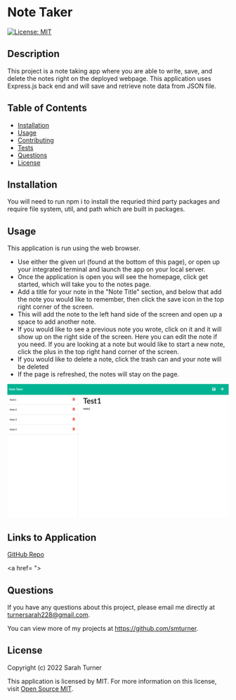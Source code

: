  # Note Taker  
[![License: MIT](https://img.shields.io/badge/License-MIT-yellow.svg)](https://opensource.org/licenses/MIT)  

## Description
This project is a note taking app where you are able to write, save, and delete the notes right on the deployed webpage. This application uses Express.js back end and will save and retrieve note data from JSON file.

## Table of Contents
- [Installation](#installation)
- [Usage](#usage)
- [Contributing](#contributing)
- [Tests](#tests)
- [Questions](#questions)
- [License](#license)  

## Installation
You will need to run npm i to install the requried third party packages and require file system, util, and path which are built in packages.

## Usage
This application is run using the web browser.
<ul>
<li> Use either the given url (found at the bottom of this page), or open up your integrated terminal and launch the app on your local server.</li>
<li>Once the application is open you will see the homepage, click get started, which will take you to the notes page.</li>
<li>Add a title for your note in the "Note Title" section, and below that add the note you would like to remember, then click the save icon in the top right corner of the screen.</li>
<li>This will add the note to the left hand side of the screen and open up a space to add another note.</li>
<li>If you would like to see a previous note you wrote, click on it and it will show up on the right side of the screen. Here you can edit the note if you need. If you are looking at a note but would like to start a new note, click the plus in the top right hand corner of the screen. </li>
<li>If you would like to delete a note, click the trash can and your note will be deleted</li>
<li>If the page is refreshed, the notes will stay on the page. </li>
</ul>

<img src= "./assets/photo2.png">

## Links to Application
<a href="https://github.com/smturner/express.js_note_taker">GitHub Repo</a>

<a href= ">

## Questions  
If you have any questions about this project, please email me directly at turnersarah228@gmail.com.

You can view more of my projects at https://github.com/smturner.

## License
Copyright (c) 2022 Sarah Turner

This application is licensed by MIT. For more information on this license, visit <a href= "(https://opensource.org/licenses/MIT)">Open Source MIT</a>.  